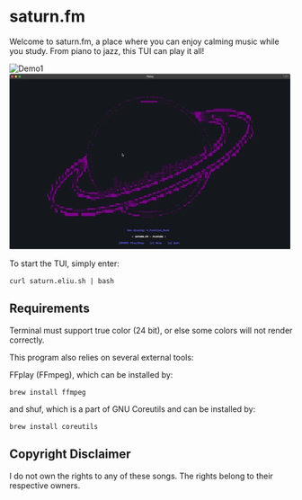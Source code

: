 # saturn.fm
Welcome to saturn.fm, a place where you can enjoy calming music while you study. From piano to jazz, this TUI can play it all!

![Demo1](demo1.gif) ![Demo2](demo2.gif)

To start the TUI, simply enter:
```
curl saturn.eliu.sh | bash
```

## Requirements
Terminal must support true color (24 bit), or else some colors will not render correctly. 

This program also relies on several external tools: 

FFplay (FFmpeg), which can be installed by: 
```
brew install ffmpeg
```

and shuf, which is a part of GNU Coreutils and can be installed by: 
```
brew install coreutils
```

## Copyright Disclaimer
I do not own the rights to any of these songs. The rights belong to their respective owners. 
